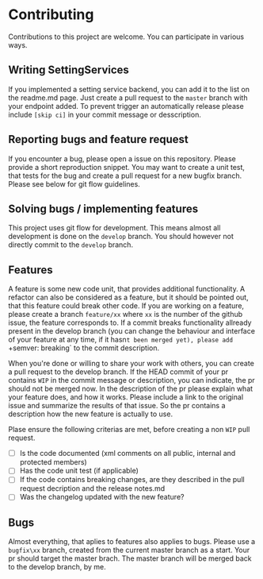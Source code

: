 # Contributing

Contributions to this project are welcome. You can participate in various ways.

## Writing SettingServices
If you implemented a setting service backend, you can add it to the list on the readme.md page. Just create a pull request to the `master` branch with your endpoint added.
To prevent trigger an automatically release please include `[skip ci]` in your commit message or desscription.

## Reporting bugs and feature request
If you encounter a bug, please open a issue on this repository. Please provide a short reproduction snippet.
You may want to create a unit test, that tests for the bug and create a pull request for a new bugfix branch. Please see below for git flow guidelines.

## Solving bugs / implementing features
This project uses git flow for development. This means almost all development is done on the `develop` branch. You should however not directly commit to the `develop` branch.

## Features
A feature is some new code unit, that provides additional functionality. A refactor can also be considered as a feature, but it should be pointed out, that this feature could break other code.
If you are working on a feature, please create a branch `feature/xx` where `xx` is the number of the github issue, the feature corresponds to.
If a commit breaks functionality allready present in the develop branch
(you can change the behaviour and interface of your feature at any time, if it hasn`t been merged yet), please add `+semver: breaking` to the commit description.

When you're done or willing to share your work with others, you can create a pull request to the develop branch. If the HEAD commit of your pr contains `WIP` in the commit message or description,
you can indicate, the pr should not be merged now. In the description of the pr please explain what your feature does, and how it works. Please include a link to the original issue and summarize 
the results of that issue. So the pr contains a description how the new feature is actually to use.

Plase ensure the following criterias are met, before creating a non `WIP` pull request.
- [ ] Is the code documented (xml comments on all public, internal and protected members)
- [ ] Has the code unit test (if applicable)
- [ ] If the code contains breaking changes, are they described in the pull request decription and the release notes.md
- [ ] Was the changelog updated with the new feature?

## Bugs
Almost everything, that aplies to features also applies to bugs. Please use a `bugfix\xx` branch, created from the current master branch as a start. Your pr should target the master brach.
The master branch will be merged back to the develop branch, by me.